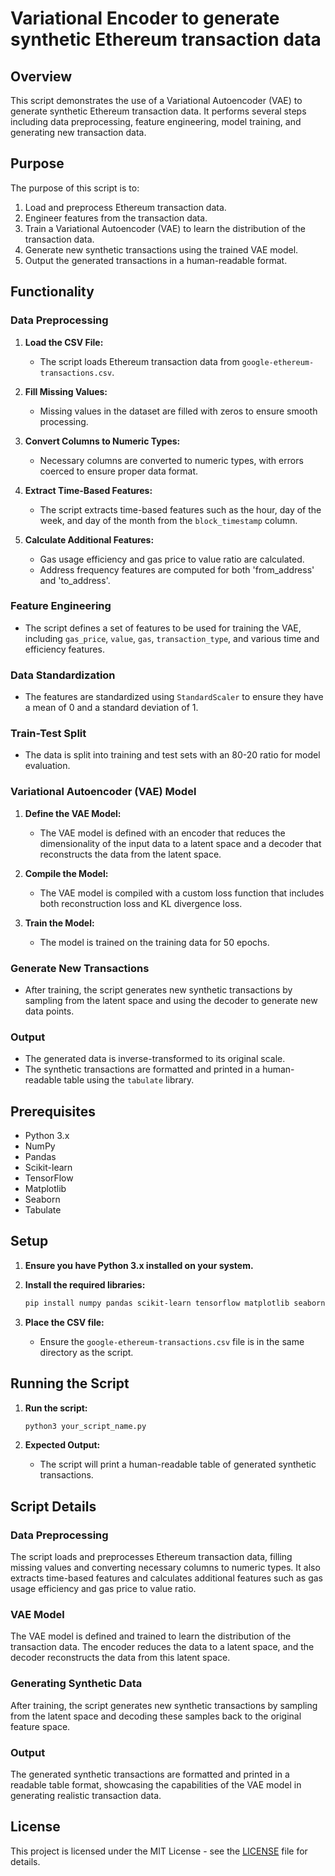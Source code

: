 # Variational Encoder to generate synthetic Ethereum transaction data

## Overview

This script demonstrates the use of a Variational Autoencoder (VAE) to generate synthetic Ethereum transaction data. It performs several steps including data preprocessing, feature engineering, model training, and generating new transaction data.

## Purpose

The purpose of this script is to:
1. Load and preprocess Ethereum transaction data.
2. Engineer features from the transaction data.
3. Train a Variational Autoencoder (VAE) to learn the distribution of the transaction data.
4. Generate new synthetic transactions using the trained VAE model.
5. Output the generated transactions in a human-readable format.

## Functionality

### Data Preprocessing

1. **Load the CSV File:**
   - The script loads Ethereum transaction data from `google-ethereum-transactions.csv`.

2. **Fill Missing Values:**
   - Missing values in the dataset are filled with zeros to ensure smooth processing.

3. **Convert Columns to Numeric Types:**
   - Necessary columns are converted to numeric types, with errors coerced to ensure proper data format.

4. **Extract Time-Based Features:**
   - The script extracts time-based features such as the hour, day of the week, and day of the month from the `block_timestamp` column.

5. **Calculate Additional Features:**
   - Gas usage efficiency and gas price to value ratio are calculated.
   - Address frequency features are computed for both 'from_address' and 'to_address'.

### Feature Engineering

- The script defines a set of features to be used for training the VAE, including `gas_price`, `value`, `gas`, `transaction_type`, and various time and efficiency features.

### Data Standardization

- The features are standardized using `StandardScaler` to ensure they have a mean of 0 and a standard deviation of 1.

### Train-Test Split

- The data is split into training and test sets with an 80-20 ratio for model evaluation.

### Variational Autoencoder (VAE) Model

1. **Define the VAE Model:**
   - The VAE model is defined with an encoder that reduces the dimensionality of the input data to a latent space and a decoder that reconstructs the data from the latent space.

2. **Compile the Model:**
   - The VAE model is compiled with a custom loss function that includes both reconstruction loss and KL divergence loss.

3. **Train the Model:**
   - The model is trained on the training data for 50 epochs.

### Generate New Transactions

- After training, the script generates new synthetic transactions by sampling from the latent space and using the decoder to generate new data points.

### Output

- The generated data is inverse-transformed to its original scale.
- The synthetic transactions are formatted and printed in a human-readable table using the `tabulate` library.

## Prerequisites

- Python 3.x
- NumPy
- Pandas
- Scikit-learn
- TensorFlow
- Matplotlib
- Seaborn
- Tabulate

## Setup

1. **Ensure you have Python 3.x installed on your system.**

2. **Install the required libraries:**
    ```sh
    pip install numpy pandas scikit-learn tensorflow matplotlib seaborn tabulate
    ```

3. **Place the CSV file:**
   - Ensure the `google-ethereum-transactions.csv` file is in the same directory as the script.

## Running the Script

1. **Run the script:**
    ```sh
    python3 your_script_name.py
    ```

2. **Expected Output:**
   - The script will print a human-readable table of generated synthetic transactions.

## Script Details

### Data Preprocessing

The script loads and preprocesses Ethereum transaction data, filling missing values and converting necessary columns to numeric types. It also extracts time-based features and calculates additional features such as gas usage efficiency and gas price to value ratio.

### VAE Model

The VAE model is defined and trained to learn the distribution of the transaction data. The encoder reduces the data to a latent space, and the decoder reconstructs the data from this latent space.

### Generating Synthetic Data

After training, the script generates new synthetic transactions by sampling from the latent space and decoding these samples back to the original feature space.

### Output

The generated synthetic transactions are formatted and printed in a readable table format, showcasing the capabilities of the VAE model in generating realistic transaction data.

## License

This project is licensed under the MIT License - see the [LICENSE](LICENSE) file for details.